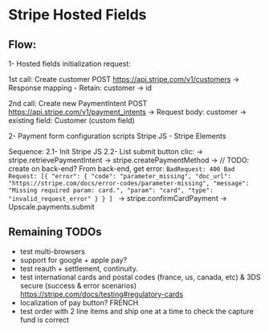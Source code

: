 # Stripe Hosted Fields

## Flow:

1- Hosted fields initialization request:

1st call:
Create customer
POST https://api.stripe.com/v1/customers
    -> Response mapping - Retain: customer -> id

2nd call:
Create new PaymentIntent
POST https://api.stripe.com/v1/payment_intents
    -> Request body: customer -> existing field: Customer (custom field)

2- Payment form configuration scripts
Stripe JS - Stripe Elements

Sequence:
2.1- Init Stripe JS
2.2- List submit button clic:
    -> stripe.retrievePaymentIntent
    -> stripe.createPaymentMethod -> // TODO: create on back-end?
        From back-end, get error:
        ```
        BadRequest: 400 Bad Request: [{ "error": { "code": "parameter_missing", "doc_url": "https://stripe.com/docs/error-codes/parameter-missing", "message": "Missing required param: card.", "param": "card", "type": "invalid_request_error" } } ] 
        ```
    -> stripe.confirmCardPayment
    -> Upscale.payments.submit

## Remaining TODOs

* test multi-browsers
* support for google + apple pay?
* test reauth + settlement, continuity.
* test international cards and postal codes (france, us, canada, etc) & 3DS secure (success & error scenarios) https://stripe.com/docs/testing#regulatory-cards
* localization of pay button? FRENCH
* test order with 2 line items and ship one at a time to check the capture fund is correct